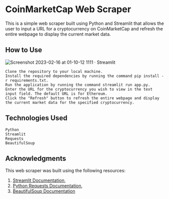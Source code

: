 # CoinMarketCap Web Scraper

This is a simple web scraper built using Python and Streamlit that allows the user to input a URL for a cryptocurrency on CoinMarketCap and refresh the entire webpage to display the current market data.
## How to Use
![Screenshot 2023-02-16 at 01-10-12 1111 · Streamlit](https://user-images.githubusercontent.com/5400662/219224277-d2e173b1-db3e-43a9-a7d5-dc7dbaf5f8c5.png)

    Clone the repository to your local machine.
    Install the required dependencies by running the command pip install -r requirements.txt.
    Run the application by running the command streamlit run app.py.
    Enter the URL for the cryptocurrency you wish to view in the text input field. The default URL is for Ethereum.
    Click the "Refresh" button to refresh the entire webpage and display the current market data for the specified cryptocurrency.

## Technologies Used

    Python
    Streamlit
    Requests
    BeautifulSoup

## Acknowledgments

This web scraper was built using the following resources:
1. [Streamlit Documentation](https://docs.streamlit.io/en/stable/),
2. [Python Requests Documentation](https://docs.python-requests.org/en/latest/),
3. [BeautifulSoup Documentation](https://www.crummy.com/software/BeautifulSoup/bs4/doc/)
